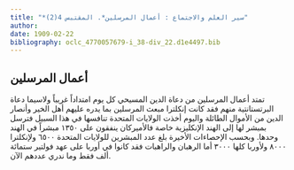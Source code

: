 ```yaml
---
title: "*سير العلم والاجتماع : أعمال المرسلين*. المقتبس 4(2)"
author: 
date: 1909-02-22
bibliography: oclc_4770057679-i_38-div_22.d1e4497.bib
---
```




##  أعمال المرسلين 


 تمتد أعمال المرسلين من دعاة الدين المسيحي كل يوم امتداداً غريباً ولاسيما دعاة   البرتستانتية منهم فقد كانت إنكلترا مبعث المرسلين بما يدره عليهم أهل الخير وأنصار الدين من الأموال الطائلة واليوم أخذت الولايات المتحدة تنافسها في هذا السبيل فترسل بمبشر لها إلى الهند الإنكليزية خاصة فالأميركان ينفقون على  ١٣٥٠  مبشراً في الهند وحدها. وبحسب الإحصاءات الأخيرة بلغ عدد المبشرين للولايات المتحدة  ٦٥٠٠  ولإنكلترا  ٨٠٠٠  ولأوربا كلها  ٣٠٠٠  أما الرهبان والراهبات فقد كانوا في أوربا على عهد فولتير  ستمائة  ألف  فقط وما ندري عددهم الآن. 
